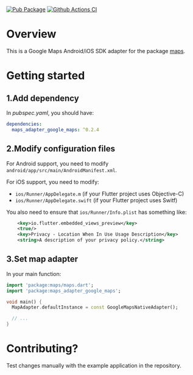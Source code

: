 [![Pub Package](https://img.shields.io/pub/v/maps_adapter_google_maps.svg)](https://pub.dev/packages/maps_adapter_google_maps)
[![Github Actions CI](https://github.com/dint-dev/maps/workflows/Dart%20CI/badge.svg)](https://github.com/dint-dev/maps/actions?query=workflow%3A%22Dart+CI%22)

# Overview
This is a Google Maps Android/iOS SDK adapter for the package [maps](https://pub.dev/packages/maps).

# Getting started
## 1.Add dependency
In _pubspec.yaml_, you should have:
```yaml
dependencies:
  maps_adapter_google_maps: ^0.2.4
```

## 2.Modify configuration files
For Android support, you need to modify `android/app/src/main/AndroidManifest.xml`.

For iOS support, you need to modify:
  * `ios/Runner/AppDelegate.m` (if your Flutter project uses Objective-C)
  * `ios/Runner/AppDelegate.swift` (if your Flutter project uses Switf)

You also need to ensure that `ios/Runner/Info.plist` has something like:
```xml
	<key>io.flutter.embedded_views_preview</key>
	<true/>
	<key>Privacy - Location When In Use Usage Description</key>
	<string>A description of your privacy policy.</string>
```

## 3.Set map adapter
In your main function:
```dart
import 'package:maps/maps.dart';
import 'package:maps_adapter_google_maps';

void main() {
  MapAdapter.defaultInstance = const GoogleMapsNativeAdapter();

  // ...
}
```

# Contributing?

Test changes manually with the example application in the repository.